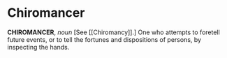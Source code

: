# Chiromancer

**CHIROMANCER**, _noun_ \[See [[Chiromancy]].\] One who attempts to foretell future events, or to tell the fortunes and dispositions of persons, by inspecting the hands.